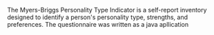 
The Myers-Briggs Personality Type Indicator is a self-report inventory designed to identify a person's personality type, strengths, and preferences. The questionnaire was written as a java apllication
